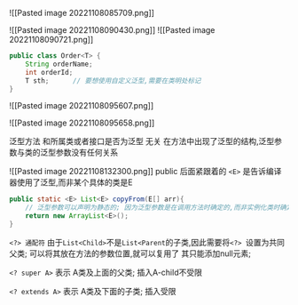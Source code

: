![[Pasted image 20221108085709.png]]

![[Pasted image 20221108090430.png]]
![[Pasted image 20221108090721.png]]

```java
public class Order<T> {  
    String orderName;  
    int orderId;  
    T sth;      // 要想使用自定义泛型,需要在类明处标记  
}
```

![[Pasted image 20221108095607.png]]

![[Pasted image 20221108095658.png]]

泛型方法
和所属类或者接口是否为泛型 无关
在方法中出现了泛型的结构,泛型参数与类的泛型参数没有任何关系

![[Pasted image 20221108132300.png]]
public 后面紧跟着的 `<E>` 是告诉编译器使用了泛型,而非某个具体的类是E

```java
public static <E> List<E> copyFrom(E[] arr){  
    // 泛型参数可以声明为静态的; 因为泛型参数是在调用方法时确定的,而非实例化类时确定  
    return new ArrayList<E>();  
}
```

`<?> 通配符`
由于`List<Child>`不是`List<Parent`的子类,因此需要将`<?> `设置为共同父类;
可以将其放在方法的参数位置,就可以复用了
其只能添加null元素;

`<? super A>` 表示 A类及上面的父类;
插入A-child不受限

`<? extends A>` 表示 A类及下面的子类;
插入受限